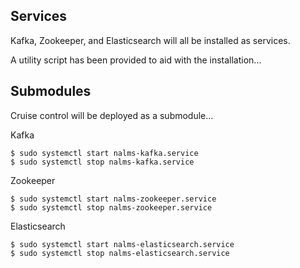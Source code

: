 

## Services
Kafka, Zookeeper, and Elasticsearch will all be installed as services.

A utility script has been provided to aid with the installation...



## Submodules

Cruise control will be deployed as a submodule...


Kafka
```
$ sudo systemctl start nalms-kafka.service
$ sudo systemctl stop nalms-kafka.service
```


Zookeeper
```
$ sudo systemctl start nalms-zookeeper.service
$ sudo systemctl stop nalms-zookeeper.service
```

Elasticsearch
```
$ sudo systemctl start nalms-elasticsearch.service
$ sudo systemctl stop nalms-elasticsearch.service
```
